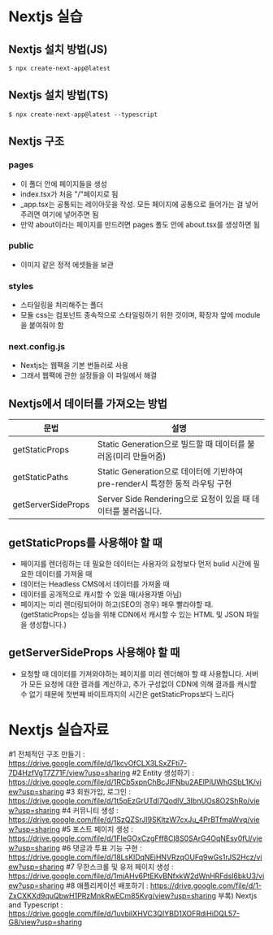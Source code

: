 # Nextjs 실습
## Nextjs 설치 방법(JS)
```
$ npx create-next-app@latest
```
## Nextjs 설치 방법(TS)
```
$ npx create-next-app@latest --typescript
```

## Nextjs 구조
### pages 
- 이 폴더 안에 페이지들을 생성
- index.tsx가 처음 "/"페이지로 됨
- _app.tsx는 공통되는 레이아웃을 작성. 모든 페이지에 공통으로 들어가는 걸 넣어주려면 여기에 넣어주면 됨
- 만약 about이라는 페이지를 만드려면 pages 폴도 안에 about.tsx를 생성하면 됨
### public
- 이미지 같은 정적 에셋들을 보관
### styles
- 스타일링을 처리해주는 폴더
- 모듈 css는 컴포넌트 종속적으로 스타일링하기 위한 것이며, 확장자 앞에 module을 붙여줘야 함
### next.config.js
- Nextjs는 웹팩을 기본 번들러로 사용
- 그래서 웹팩에 관한 설정들을 이 파일에서 해결

## Nextjs에서 데이터를 가져오는 방법
문법 | 설명
--|--  
getStaticProps | Static Generation으로 빌드할 때 데이터를 불러옴(미리 만들어줌)
getStaticPaths | Static Generation으로 데이터에 기반하여 pre-render시 특정한 동적 라우팅 구현
getServerSideProps | Server Side Rendering으로 요청이 있을 때 데이터를 불러옵니다.

## getStaticProps를 사용해야 할 때
- 페이지를 렌더링하는 데 필요한 데이터는 사용자의 요청보다 먼저 bulid 시간에 필요한 데이터를 가져올 때
- 데이터는 Headless CMS에서 데이터를 가져올 때
- 데이터를 공개적으로 캐시할 수 있을 때(사용자별 아님)
- 페이지는 미리 렌더링되어야 하고(SEO의 경우) 매우 빨라야할 때. (getStaticProps는 성능을 위해 CDN에서 캐시할 수 있는 HTML 및 JSON 파일을 생성합니다.)
## getServerSideProps 사용해야 할 때
- 요청할 때 데이터를 가져와야하는 페이지를 미리 렌더해야 할 때 사용합니다. 서버가 모든 요청에 대한 결과를 계산하고, 추가 구성없이 CDN에 의해 결과를 캐시할 수 없기 때문에 첫번째 바이트까지의 시간은 getStaticProps보다 느리다

# Nextjs 실습자료
#1 전체적인 구조 만들기 : https://drive.google.com/file/d/1kcvOfCLX3LSxZFti7-7D4HzfVgT7Z71F/view?usp=sharing
#2 Entity 생성하기 : https://drive.google.com/file/d/1RCb5xpnChBcJIFNbu2AElPIUWhGSbL1K/view?usp=sharing
#3 회원가입, 로그인 : https://drive.google.com/file/d/1t5pEzGrUTdI7QodlV_3IbnUOs8O2ShRo/view?usp=sharing
#4 커뮤니티 생성 : https://drive.google.com/file/d/1SzQZSrJI9SKltzW7cxJu_4PrBTfmaWvq/view?usp=sharing
#5 포스트 페이지 생성 : https://drive.google.com/file/d/1FIeGOxCzgFff8Cl8S0SArG4OqNEsy0fU/view?usp=sharing
#6 댓글과 투표 기능 구현 : https://drive.google.com/file/d/18LsKlDqNEjHNVRzqOUFq9wGs1rJS2Hcz/view?usp=sharing
#7 무한스크롤 및 유저 페이지 생성 : https://drive.google.com/file/d/1mjAHv6PtEKvBNfxkW2dWnHRFdsI6bkU3/view?usp=sharing
#8 애플리케이션 배포하기 : https://drive.google.com/file/d/1-ZxCXKXd9quQbwH1PRzMnkRwECm85Kvg/view?usp=sharing
부록) Nextjs and Typescript : https://drive.google.com/file/d/1uvbiIXHVC3QIYBD1XOFRdiHiDQL57-G8/view?usp=sharing